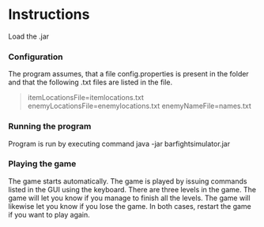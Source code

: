 # Instructions

Load the .jar

### Configuration

The program assumes, that a file config.properties is present in the folder and that the following .txt files are listed in the file.

> itemLocationsFile=itemlocations.txt
> enemyLocationsFile=enemylocations.txt
> enemyNameFile=names.txt

### Running the program

Program is run by executing command java -jar barfightsimulator.jar

### Playing the game

The game starts automatically. The game is played by issuing commands listed in the GUI using the keyboard. There are three levels in the game. The game will let you know if you manage to finish all the levels. The game will likewise let you know if you lose the game. In both cases, restart the game if you want to play again.
